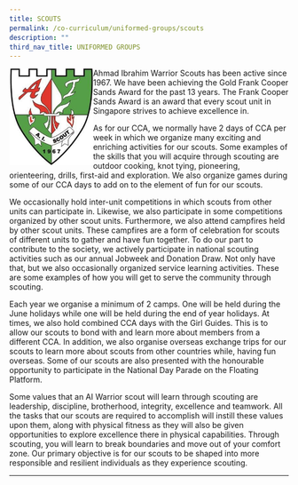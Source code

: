 ```yaml
---
title: SCOUTS
permalink: /co-curriculum/uniformed-groups/scouts
description: ""
third_nav_title: UNIFORMED GROUPS
---
```

<img style="width: 30%;" src="/images/scout%20logo.jpg" align = "left"/>
<p>Ahmad Ibrahim Warrior Scouts has been active since 1967. We have been achieving the Gold Frank Cooper Sands Award for the past 13 years. The Frank Cooper Sands Award is an award that every scout unit in Singapore strives to achieve excellence in.</p>
<p>As for our CCA, we normally have 2 days of CCA per week in which we organize many exciting and enriching activities for our scouts. Some examples of the skills that you will acquire through scouting are outdoor cooking, knot tying, pioneering, orienteering, drills, first-aid and exploration. We also organize games during some of our CCA days to add on to the element of fun for our scouts.</p>
<p>We occasionally hold inter-unit competitions in which scouts from other units can participate in. Likewise, we also participate in some competitions organized by other scout units. Furthermore, we also attend campfires held by other scout units. These campfires are a form of celebration for scouts of different units to gather and have fun together. To do our part to contribute to the society, we actively participate in national scouting activities such as our annual Jobweek and Donation Draw. Not only have that, but we also occasionally organized service learning activities. These are some examples of how you will get to serve the community through scouting.</p>
<p>Each year we organise a minimum of 2 camps. One will be held during the June holidays while one will be held during the end of year holidays. At times, we also hold combined CCA days with the Girl Guides. This is to allow our scouts to bond with and learn more about members from a different CCA. In addition, we also organise overseas exchange trips for our scouts to learn more about scouts from other countries while, having fun overseas. Some of our scouts are also presented with the honourable opportunity to participate in the National Day Parade on the Floating Platform.&nbsp;</p>
<p>Some values that an AI Warrior scout will learn through scouting are leadership, discipline, brotherhood, integrity, excellence and teamwork. All the tasks that our scouts are required to accomplish will instill these values upon them, along with physical fitness as they will also be given opportunities to explore excellence there in physical capabilities. Through scouting, you will learn to break boundaries and move out of your comfort zone. Our primary objective is for our scouts to be shaped into more responsible and resilient individuals as they experience scouting.</p>
<hr>